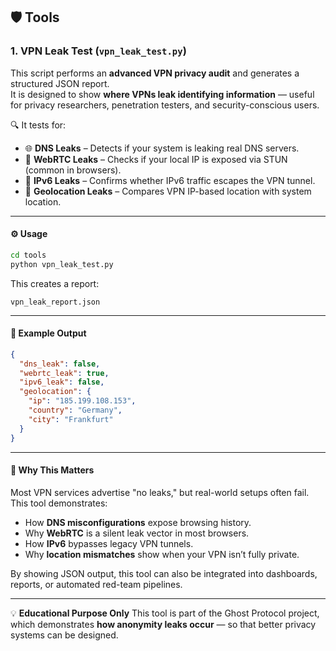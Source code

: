 
## 🛡️ Tools

### 1. VPN Leak Test (`vpn_leak_test.py`)

This script performs an **advanced VPN privacy audit** and generates a structured JSON report.  
It is designed to show **where VPNs leak identifying information** — useful for privacy researchers, penetration testers, and security-conscious users.

🔍 It tests for:

- 🌐 **DNS Leaks** – Detects if your system is leaking real DNS servers.
- 🎥 **WebRTC Leaks** – Checks if your local IP is exposed via STUN (common in browsers).
- 🔢 **IPv6 Leaks** – Confirms whether IPv6 traffic escapes the VPN tunnel.
- 📍 **Geolocation Leaks** – Compares VPN IP-based location with system location.

---

#### ⚙️ Usage

```bash
cd tools
python vpn_leak_test.py
````

This creates a report:

```
vpn_leak_report.json
```

---

#### 📝 Example Output

```json
{
  "dns_leak": false,
  "webrtc_leak": true,
  "ipv6_leak": false,
  "geolocation": {
    "ip": "185.199.108.153",
    "country": "Germany",
    "city": "Frankfurt"
  }
}
```

---

#### 🎯 Why This Matters

Most VPN services advertise "no leaks," but real-world setups often fail.
This tool demonstrates:

* How **DNS misconfigurations** expose browsing history.
* Why **WebRTC** is a silent leak vector in most browsers.
* How **IPv6** bypasses legacy VPN tunnels.
* Why **location mismatches** show when your VPN isn’t fully private.

By showing JSON output, this tool can also be integrated into dashboards, reports, or automated red-team pipelines.

---

💡 **Educational Purpose Only**
This tool is part of the Ghost Protocol project, which demonstrates **how anonymity leaks occur** — so that better privacy systems can be designed.

```
